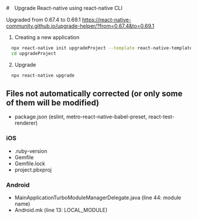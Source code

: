 #　Upgrade React-native using react-native CLI

Upgraded from 0.67.4 to 0.69.1
https://react-native-community.github.io/upgrade-helper/?from=0.67.4&to=0.69.1

1. Creating a new application
```zsh
  npx react-native init upgradeProject --template react-native-template-typescript@6.9.6
  cd upgradeProject
```

2. Upgrade
```zsh
  npx react-native upgrade
```

## Files not automatically corrected (or only some of them will be modified)
- package.json  (eslint, metro-react-native-babel-preset, react-test-renderer)

### iOS
- .ruby-version
- Gemfile
- Gemfile.lock
- project.pbxproj

### Android
- MainApplicationTurboModuleManagerDelegate.java (line 44: module name)
- Android.mk (line 13: LOCAL_MODULE)
